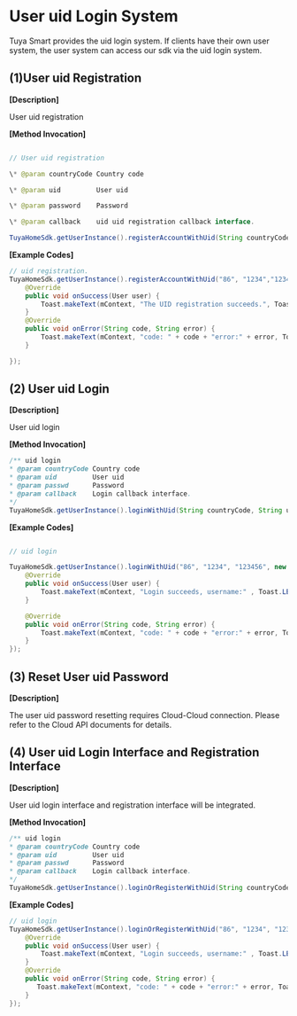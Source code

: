 # User uid Login System

Tuya Smart provides the uid login system. If clients have their own user system, the user system can access our sdk via the uid login system. 

## (1)User uid Registration

**[Description]**

User uid registration

**[Method Invocation]**

```java

// User uid registration

\* @param countryCode Country code

\* @param uid         User uid

\* @param password    Password

\* @param callback    uid uid registration callback interface. 

TuyaHomeSdk.getUserInstance().registerAccountWithUid(String countryCode, String uid, String password, IRegisterCallback callback);
```
**[Example Codes]**
```java
// uid registration.
TuyaHomeSdk.getUserInstance().registerAccountWithUid("86", "1234","123456", new IRegisterCallback() {
    @Override
    public void onSuccess(User user) {
        Toast.makeText(mContext, "The UID registration succeeds.", Toast.LENGTH_SHORT).show();
    }
    @Override
    public void onError(String code, String error) {
        Toast.makeText(mContext, "code: " + code + "error:" + error, Toast.LENGTH_SHORT).show();
    }

});
```

## (2) User uid Login

**[Description]**

User uid login

**[Method Invocation]**
```java
/** uid login
* @param countryCode Country code
* @param uid         User uid
* @param passwd      Password
* @param callback    Login callback interface. 
*/
TuyaHomeSdk.getUserInstance().loginWithUid(String countryCode, String uid, String passwd, ILoginCallback callback);
```
**[Example Codes]**
```java

// uid login

TuyaHomeSdk.getUserInstance().loginWithUid("86", "1234", "123456", new ILoginCallback() {
    @Override
    public void onSuccess(User user) {
        Toast.makeText(mContext, "Login succeeds, username:" , Toast.LENGTH_SHORT).show();
    }

    @Override
    public void onError(String code, String error) {
        Toast.makeText(mContext, "code: " + code + "error:" + error, Toast.LENGTH_SHORT).show();
    }
});
```
## (3) Reset User uid Password

**[Description]**

The user uid password resetting requires Cloud-Cloud connection. Please refer to the Cloud API documents for details.

## (4) User uid Login Interface and Registration Interface

**[Description]**

User uid login interface and registration interface will be integrated. 

**[Method Invocation]**
```java
/** uid login
* @param countryCode Country code
* @param uid         User uid
* @param passwd      Password
* @param callback    Login callback interface. 
*/
TuyaHomeSdk.getUserInstance().loginOrRegisterWithUid(String countryCode, String uid, String passwd, ILoginCallback callback);
```
**[Example Codes]**
```java
// uid login
TuyaHomeSdk.getUserInstance().loginOrRegisterWithUid("86", "1234", "123456", new ILoginCallback() {
    @Override
    public void onSuccess(User user) {
        Toast.makeText(mContext, "Login succeeds, username:" , Toast.LENGTH_SHORT).show();
    }
    @Override
    public void onError(String code, String error) {
       Toast.makeText(mContext, "code: " + code + "error:" + error, Toast.LENGTH_SHORT).show();
    }
});
```